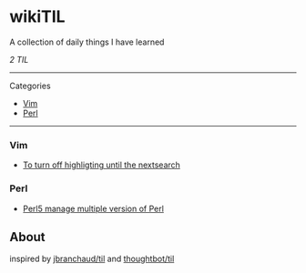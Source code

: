 # wikiTIL

A collection of daily things I have learned

_2 TIL_

---

Categories

* [Vim](#vim)
* [Perl](#perl)

---

### Vim

- [To turn off highligting until the nextsearch](vim/highlighting.md)

### Perl

- [Perl5 manage multiple version of Perl](perl/perlbrew.md)

## About

inspired by [jbranchaud/til](https://github.com/jbranchaud/til) and  [thoughtbot/til](https://github.com/thoughtbot/til)
